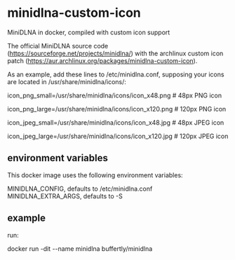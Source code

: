 # minidlna-custom-icon
MiniDLNA in docker, compiled with custom icon support

The official MiniDLNA source code (https://sourceforge.net/projects/minidlna/)
with the archlinux custom icon patch (https://aur.archlinux.org/packages/minidlna-custom-icon).


As an example, add these lines to /etc/minidlna.conf, supposing your icons are located in /usr/share/minidlna/icons/:

icon_png_small=/usr/share/minidlna/icons/icon_x48.png # 48px PNG icon

icon_png_large=/usr/share/minidlna/icons/icon_x120.png # 120px PNG icon

icon_jpeg_small=/usr/share/minidlna/icons/icon_x48.jpg # 48px JPEG icon

icon_jpeg_large=/usr/share/minidlna/icons/icon_x120.jpg # 120px JPEG icon



## environment variables

This docker image uses the following environment variables:

MINIDLNA_CONFIG, defaults to /etc/minidlna.conf
MINIDLNA_EXTRA_ARGS, defaults to -S



## example

run:

docker run -dit --name minidlna buffertly/minidlna
